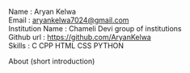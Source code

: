 Name : Aryan Kelwa <br/>
Email : aryankelwa7024@gmail.com <br/>
Institution Name : Chameli Devi group of institutions  <br/>
Github url : https://github.com/AryanKelwa <br/>
Skills : C CPP HTML CSS PYTHON <br/>

About (short introduction)<br/>